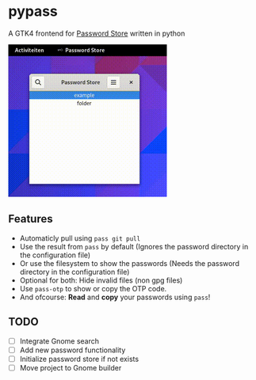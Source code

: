 # pypass
A GTK4 frontend for [Password Store](https://www.passwordstore.org/) written in python

![demo](demo.gif)

## Features
 - Automaticly pull using `pass git pull`
 - Use the result from `pass` by default (Ignores the password directory in the configuration file)
 - Or use the filesystem to show the passwords (Needs the password directory in the configuration file)
 - Optional for both: Hide invalid files (non gpg files)
 - Use `pass-otp` to show or copy the OTP code.
 - And ofcourse: **Read** and **copy** your passwords using `pass`!

## TODO
 - [ ] Integrate Gnome search
 - [ ] Add new password functionality
 - [ ] Initialize password store if not exists
 - [ ] Move project to Gnome builder
